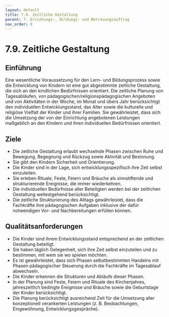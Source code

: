```yaml
---
layout: default
title: 7.9. Zeitliche Gestaltung
parent: 7. Erziehungs-, Bildungs- und Betreuungsauftrag
nav_order: 9
---
```


# 7.9. Zeitliche Gestaltung

## Einführung
Eine wesentliche Voraussetzung für den Lern- und Bildungsprozess sowie die Entwicklung von Kindern ist eine gut abgestimmte zeitliche Gestaltung, die sich an den kindlichen Bedürfnissen orientiert. Die zeitliche Planung von Tagesabläufen, von pädagogischen/religionspädagogischen Angeboten und von Aktivitäten in der Woche, im Monat und übers Jahr berücksichtigt den individuellen Entwicklungsstand, das Alter sowie die kulturelle und religiöse Vielfalt der Kinder und ihrer Familien. Sie gewährleistet, dass sich die Umsetzung der von der Einrichtung angebotenen Leistungen maßgeblich an den Kindern und ihren individuellen Bedürfnissen orientiert.

## Ziele
* Die zeitliche Gestaltung erlaubt wechselnde Phasen zwischen Ruhe und Bewegung, Begegnung und Rückzug sowie Aktivität und Besinnung.
* Sie gibt den Kindern Sicherheit und Orientierung.
* Die Kinder sind in der Lage, sich entwicklungsspezifisch ihre Zeit selbst einzuteilen.
* Sie erleben Rituale, Feste, Feiern und Bräuche als sinnstiftende und strukturierende Ereignisse, die immer wiederkehren.
* Die individuellen Bedürfnisse aller Beteiligten werden bei der zeitlichen Gestaltung weitestgehend berücksichtigt.
* Die zeitliche Strukturierung des Alltags gewährleistet, dass die Fachkräfte ihre pädagogischen Aufgaben inklusive der dafür notwendigen Vor- und Nachbereitungen erfüllen können.

## Qualitätsanforderungen
* Die Kinder sind ihrem Entwicklungsstand entsprechend an der zeitlichen Gestaltung beteiligt.
* Sie haben täglich Gelegenheit, sich ihre Zeit selbst einzuteilen und zu bestimmen, mit wem sie wo spielen möchten.
* Es ist gewährleistet, dass sich Phasen selbstbestimmten Handelns mit Phasen pädagogischer Steuerung durch die Fachkräfte im Tagesablauf abwechseln.
* Die Kinder erkennen die Strukturen und Abläufe dieser Phasen.
* In der Planung sind Feste, Feiern und Rituale des Kirchenjahres, jahreszeitlich bedingte Ereignisse und Bräuche sowie die Geburtstage der Kinder berücksichtigt.
* Die Planung berücksichtigt ausreichend Zeit für die Umsetzung aller konzeptionell verankerten Leistungen (z. B. Beobachtungen, Eingewöhnung, Entwicklungsgespräche).
